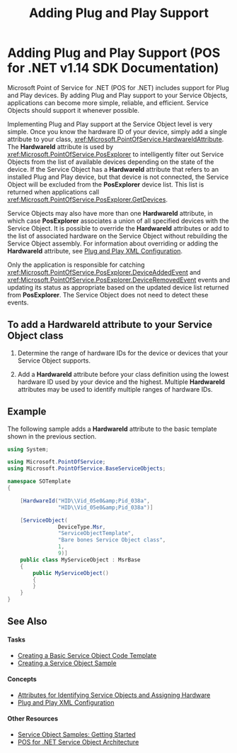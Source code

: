﻿---
title: Adding Plug and Play Support
description: Adding Plug and Play Support (POS for .NET v1.14 SDK Documentation)
ms.date: 03/03/2014
ms.topic: how-to
ms.custom: "pos-restored-from-archive,UpdateFrequency5"
---

# Adding Plug and Play Support (POS for .NET v1.14 SDK Documentation)

Microsoft Point of Service for .NET (POS for .NET) includes support for Plug and Play devices. By adding Plug and Play support to your Service Objects, applications can become more simple, reliable, and efficient. Service Objects should support it whenever possible.

Implementing Plug and Play support at the Service Object level is very simple. Once you know the hardware ID of your device, simply add a single attribute to your class, <xref:Microsoft.PointOfService.HardwareIdAttribute>. The **HardwareId** attribute is used by <xref:Microsoft.PointOfService.PosExplorer> to intelligently filter out Service Objects from the list of available devices depending on the state of the device. If the Service Object has a **HardwareId** attribute that refers to an installed Plug and Play device, but that device is not connected, the Service Object will be excluded from the **PosExplorer** device list. This list is returned when applications call <xref:Microsoft.PointOfService.PosExplorer.GetDevices>.

Service Objects may also have more than one **HardwareId** attribute, in which case **PosExplorer** associates a union of all specified devices with the Service Object. It is possible to override the **HardwareId** attributes or add to the list of associated hardware on the Service Object without rebuilding the Service Object assembly. For information about overriding or adding the **HardwareId** attribute, see [Plug and Play XML Configuration](plug-and-play-xml-configuration.md).

Only the application is responsible for catching <xref:Microsoft.PointOfService.PosExplorer.DeviceAddedEvent> and <xref:Microsoft.PointOfService.PosExplorer.DeviceRemovedEvent> events and updating its status as appropriate based on the updated device list returned from **PosExplorer**. The Service Object does not need to detect these events.

## To add a HardwareId attribute to your Service Object class

1. Determine the range of hardware IDs for the device or devices that your Service Object supports.

2. Add a **HardwareId** attribute before your class definition using the lowest hardware ID used by your device and the highest. Multiple **HardwareId** attributes may be used to identify multiple ranges of hardware IDs.

## Example

The following sample adds a **HardwareId** attribute to the basic template shown in the previous section.

```csharp
using System;

using Microsoft.PointOfService;
using Microsoft.PointOfService.BaseServiceObjects;

namespace SOTemplate
{

    [HardwareId("HID\\Vid_05e0&amp;Pid_038a",
                "HID\\Vid_05e0&amp;Pid_038a")]

    [ServiceObject(
                DeviceType.Msr,
                "ServiceObjectTemplate",
                "Bare bones Service Object class",
                1,
                9)]
    public class MyServiceObject : MsrBase
    {
        public MyServiceObject()
        {
        }
    }
}

```

## See Also

#### Tasks

- [Creating a Basic Service Object Code Template](creating-a-basic-service-object-code-template.md)
- [Creating a Service Object Sample](creating-a-service-object-sample.md)

#### Concepts

- [Attributes for Identifying Service Objects and Assigning Hardware](attributes-for-identifying-service-objects-and-assigning-hardware.md)
- [Plug and Play XML Configuration](plug-and-play-xml-configuration.md)

#### Other Resources

- [Service Object Samples: Getting Started](service-object-samples-getting-started.md)
- [POS for .NET Service Object Architecture](pos-for-net-service-object-architecture.md)
